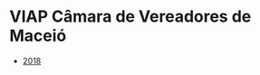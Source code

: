 # VIAP Câmara de Vereadores de Maceió

* [2018](https://github.com/querosaber-al/analises/blob/master/viap-camara-maceio/analise-2018.html)